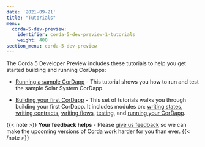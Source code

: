 ```yaml
---
date: '2021-09-21'
title: "Tutorials"
menu:
  corda-5-dev-preview:
    identifier: corda-5-dev-preview-1-tutorials
    weight: 400
section_menu: corda-5-dev-preview
---
```


The Corda 5 Developer Preview includes these tutorials to help you get started building and running CorDapps:

* [Running a sample CorDapp](../../../../../en/platform/corda/5.0-dev-preview-1/tutorials/run-demo-cordapp.md) - This tutorial shows you how to run and test the sample Solar System CorDapp.

* [Building your first CorDapp](../../../../../en/platform/corda/5.0-dev-preview-1/tutorials/building-cordapp/c5-basic-cordapp-intro.md) - This set of tutorials walks you through building your first CorDapp. It includes modules on: [writing states](../../../../../en/platform/corda/5.0-dev-preview-1/tutorials/building-cordapp/c5-basic-cordapp-state.md), [writing contracts](../../../../../en/platform/corda/5.0-dev-preview-1/tutorials/building-cordapp/c5-basic-cordapp-contract.md), [writing flows](building-cordapp/c5-basic-cordapp-flows.md), [testing](../../../../../en/platform/corda/5.0-dev-preview-1/tutorials/building-cordapp/c5-basic-cordapp-int-test.md), and [running your CorDapp](../../../../../en/platform/corda/5.0-dev-preview-1/tutorials/building-cordapp/c5-basic-cordapp-running.md).

{{< note >}}
**Your feedback helps** -
Please [give us feedback](https://r3dev.zendesk.com/hc/en-us/requests/new) so we can make the upcoming versions of Corda work harder for you than ever.
{{< /note >}}
